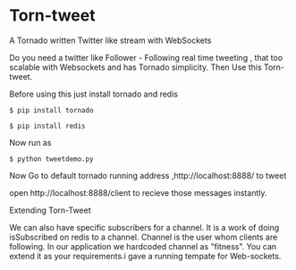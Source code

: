 # Torn-tweet

A Tornado written Twitter like stream with WebSockets

Do you need a twitter like Follower - Following real time tweeting , that too scalable with Websockets and has Tornado simplicity. Then Use this Torn-tweet.

Before using this just install tornado and redis

```
$ pip install tornado

$ pip install redis
```


Now run as

```
$ python tweetdemo.py
```

Now Go to default tornado running address ,http://localhost:8888/ to tweet 

open http://localhost:8888/client to recieve those messages instantly.

Extending Torn-Tweet 

We can also have specific subscribers for a channel. It is a work of doing isSubscribed on redis to a channel. Channel is the user whom clients are following. In our application we hardcoded channel as "fitness". You can extend it as your requirements.i gave a running tempate for Web-sockets.

